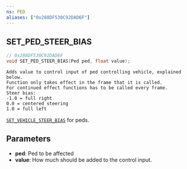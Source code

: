 ```yaml
---
ns: PED
aliases: ["0x288DF530C92DAD6F"]
---
```

## SET_PED_STEER_BIAS

```c
// 0x288DF530C92DAD6F
void SET_PED_STEER_BIAS(Ped ped, float value);
```

```
Adds value to control input of ped controlling vehicle, explained below.
Function only takes effect in the frame that it is called.
For continued effect functions has to be called every frame.
Steer bias:  
-1.0 = full right  
0.0 = centered steering  
1.0 = full left
```

[`SET_VEHICLE_STEER_BIAS`](#_0x42A8EC77D5150CBE) for peds.

## Parameters
* **ped**: Ped to be affected
* **value**: How much should be added to the control input.


